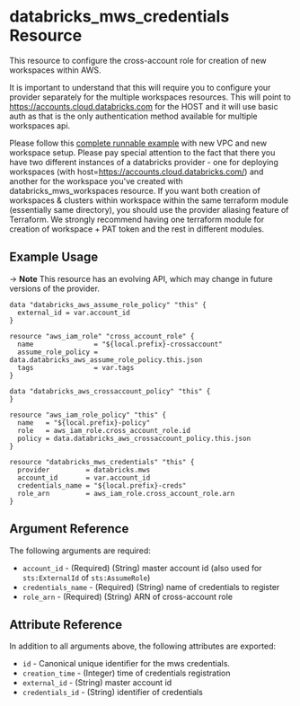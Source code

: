 # databricks_mws_credentials Resource

This resource to configure the cross-account role for creation of new workspaces within AWS.

It is important to understand that this will require you to configure your provider separately for the multiple workspaces resources. This will point to https://accounts.cloud.databricks.com for the HOST and it will use basic auth as that is the only authentication method available for multiple workspaces api. 

Please follow this [complete runnable example](https://github.com/databrickslabs/terraform-provider-databricks/blob/master/scripts/awsmt-integration/main.tf) with new VPC and new workspace setup. Please pay special attention to the fact that there you have two different instances of a databricks provider - one for deploying workspaces (with host=https://accounts.cloud.databricks.com/) and another for the workspace you've created with databricks_mws_workspaces resource. If you want both creation of workspaces & clusters within workspace within the same terraform module (essentially same directory), you should use the provider aliasing feature of Terraform. We strongly recommend having one terraform module for creation of workspace + PAT token and the rest in different modules.

## Example Usage

-> **Note** This resource has an evolving API, which may change in future versions of the provider.

```hcl
data "databricks_aws_assume_role_policy" "this" {
  external_id = var.account_id
}

resource "aws_iam_role" "cross_account_role" {
  name               = "${local.prefix}-crossaccount"
  assume_role_policy = data.databricks_aws_assume_role_policy.this.json
  tags               = var.tags
}

data "databricks_aws_crossaccount_policy" "this" {
}

resource "aws_iam_role_policy" "this" {
  name   = "${local.prefix}-policy"
  role   = aws_iam_role.cross_account_role.id
  policy = data.databricks_aws_crossaccount_policy.this.json
}

resource "databricks_mws_credentials" "this" {
  provider         = databricks.mws
  account_id       = var.account_id
  credentials_name = "${local.prefix}-creds"
  role_arn         = aws_iam_role.cross_account_role.arn
}
```

## Argument Reference

The following arguments are required:

* `account_id` - (Required) (String) master account id (also used for `sts:ExternalId` of `sts:AssumeRole`)
* `credentials_name` - (Required) (String) name of credentials to register
* `role_arn` - (Required) (String) ARN of cross-account role


## Attribute Reference

In addition to all arguments above, the following attributes are exported:

* `id` - Canonical unique identifier for the mws credentials.
* `creation_time` - (Integer) time of credentials registration
* `external_id` - (String) master account id
* `credentials_id` - (String) identifier of credentials
